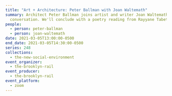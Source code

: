 ```yaml
---
title: "Art + Architecture: Peter Ballman with Joan Waltemath"
summary: Architect Peter Ballman joins artist and writer Joan Waltemath for a
  conversation. We'll conclude with a poetry reading from Rayyane Tabet.
people:
  - person: peter-ballman
  - person: joan-waltemath
date: 2021-03-05T13:00:00-0500
end_date: 2021-03-05T14:30:00-0500
series: 248
collections:
  - the-new-social-environment
event_organizer:
  - the-brooklyn-rail
event_producer:
  - the-brooklyn-rail
event_platform:
  - zoom
---
```

